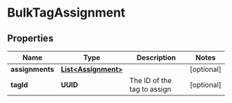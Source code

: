 

# BulkTagAssignment


## Properties

| Name | Type | Description | Notes |
|------------ | ------------- | ------------- | -------------|
|**assignments** | [**List&lt;Assignment&gt;**](Assignment.md) |  |  [optional] |
|**tagId** | **UUID** | The ID of the tag to assign |  [optional] |



